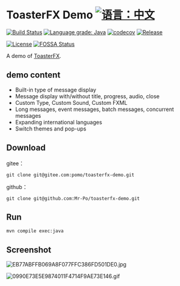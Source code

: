 # ToasterFX Demo [![语言：中文](https://img.shields.io/badge/-%E4%B8%AD%E6%96%87-blue?style=social&logo=markdown)](README.md)

[![Build Status](https://travis-ci.com/Mr-Po/toasterfx-demo.svg?branch=master)](https://travis-ci.com/Mr-Po/toasterfx-demo)
[![Language grade: Java](https://img.shields.io/lgtm/grade/java/github/Mr-Po/toasterfx-demo?logo=lgtm&logoWidth=18)](https://lgtm.com/projects/g/Mr-Po/toasterfx-demo/context:java)
[![codecov](https://codecov.io/gh/Mr-Po/toasterfx-demo/branch/master/graph/badge.svg)](https://codecov.io/gh/Mr-Po/toasterfx-demo)
[![Release](https://img.shields.io/github/v/release/Mr-Po/toasterfx-demo)](releases)

[![License](https://img.shields.io/github/license/Mr-Po/toasterfx-demo?color=blue)](LICENSE)
[![FOSSA Status](https://app.fossa.com/api/projects/git%2Bgithub.com%2FMr-Po%2Ftoasterfx-demo.svg?type=shield)](https://app.fossa.com/projects/git%2Bgithub.com%2FMr-Po%2Ftoasterfx-demo?ref=badge_shield)

A demo of [ToasterFX](../../../toasterfx).

## demo content

* Built-in type of message display
* Message display with/without title, progress, audio, close
* Custom Type, Custom Sound, Custom FXML
* Long messages, event messages, batch messages, concurrent messages
* Expanding international languages
* Switch themes and pop-ups

## Download

gitee：
```
git clone git@gitee.com:pomo/toasterfx-demo.git
```

github：
```
git clone git@github.com:Mr-Po/toasterfx-demo.git
```

## Run

```
mvn compile exec:java
```

## Screenshot

![EB77ABFFB069A8F077FFC386FD501DE0.jpg](https://i.loli.net/2020/10/03/R4KfgvHYdkF3xB8.jpg)

![0990E73E5E9874011F4714F9AE73E146.gif](https://i.loli.net/2020/09/28/RPShGny2mKedi5r.gif)